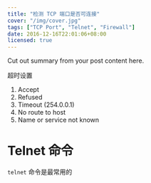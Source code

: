```yaml
---
title: "检测 TCP 端口是否可连接"
cover: "/img/cover.jpg"
tags: ["TCP Port", "Telnet", "Firewall"]
date: 2016-12-16T22:01:06+08:00
licensed: true
---
```


Cut out summary from your post content here.

<!--more-->

超时设置

1. Accept
2. Refused
3. Timeout (254.0.0.1)
4. No route to host
5. Name or service not known

# Telnet 命令

`telnet` 命令是最常用的

